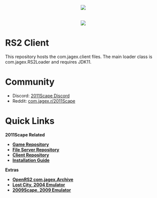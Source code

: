 <p align="center">
  <img src="https://cdn.discordapp.com/attachments/1067274729205010463/1082144752985702451/2011scapelogo.png" />
  <br>
  <br>
  <br>
  <img src="https://cdn.discordapp.com/attachments/1067274729205010463/1082149078105866380/image.png" />
  <br>
</p>

# RS2 Client

This repository hosts the com.jagex.client files. The main loader class is com.jagex.RS2Loader and requires JDK11.

# Community

- Discord: [2011Scape Discord](https://discord.gg/jDbBAKjhxh)
- Reddit: [com.jagex.r/2011Scape](https://www.reddit.com/com.jagex.r/2011scape/)

# Quick Links

<b>2011Scape Related<b>

- [Game Repository](https://github.com/2011Scape/game)
- [File Server Repository](https://github.com/2011Scape/file-server)
- [Client Repository](https://github.com/2011Scape/rs-client)
- [Installation Guide](https://github.com/2011Scape/installation-guide)

<b>Extras</b>

- [OpenRS2 com.jagex.Archive](https://archive.openrs2.org/)
- [Lost City, 2004 Emulator](https://discord.gg/hN3tHUmZEN)
- [2009Scape, 2009 Emulator](https://2009scape.org)
